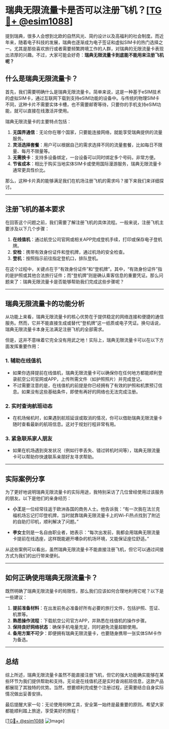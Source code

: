 # 瑞典无限流量卡是否可以注册飞机？[[TG💪+ @esim1088](https://t.me/s/esim1088)]

提到瑞典，很多人会想到北欧的自然风光、简约设计以及高福利的社会制度。而近年来，随着电子科技的发展，瑞典也逐渐成为电子签证和虚拟SIM卡的热门选择之一。尤其是那些喜欢旅行或者需要频繁跨境工作的人群，对瑞典的无限流量卡表现出浓厚的兴趣。不过，大家可能会好奇：**瑞典无限流量卡到底能不能用来注册飞机呢？**

## 什么是瑞典无限流量卡？

首先，我们需要明确什么是瑞典无限流量卡。简单来说，这是一种基于eSIM技术的虚拟SIM卡，通过互联网下载到支持eSIM功能的设备中。与传统的物理SIM卡不同，这种卡片不需要实体卡槽，也不需要邮寄等待，只要你的手机支持eSIM功能，就可以直接在线激活并使用。

瑞典无限流量卡的主要特点包括：

1. **无国界通信**：无论你在哪个国家，只要能连接网络，就能享受瑞典提供的流量服务。
2. **灵活选择套餐**：用户可以根据自己的需求选择不同的流量套餐，比如每日不限量、每月不限量等。
3. **无需换卡**：支持多设备绑定，一台设备可以同时绑定多个号码，非常方便。
4. **节省成本**：相比于购买当地实体SIM卡或使用国际漫游服务，瑞典无限流量卡通常更具性价比。

那么，这种卡片真的能够满足我们在机场注册飞机的需求吗？接下来我们来详细探讨。

---

## 注册飞机的基本要求

在回答这个问题之前，我们需要了解注册飞机的具体流程。一般来说，注册飞机主要涉及以下几个步骤：

1. **在线值机**：通过航空公司官网或相关APP完成登机手续，打印或保存电子登机牌。
2. **安检**：携带有效身份证件和登机牌，通过机场的安全检查。
3. **登机**：按照指示前往指定登机口，排队登机。

在这个过程中，关键点在于“有效身份证件”和“登机牌”。其中，“有效身份证件”指的是护照或其他合法旅行证件；而“登机牌”则是确认乘客信息的重要凭证。那么问题来了：瑞典无限流量卡是否能够帮助我们完成这些步骤呢？

---

## 瑞典无限流量卡的功能分析

从功能上来看，瑞典无限流量卡的核心优势在于提供稳定的网络连接和便捷的通信服务。然而，它并不能直接生成或替代“登机牌”这一纸质或电子凭证。换句话说，瑞典无限流量卡本身无法满足注册飞机的全部需求。

但是，这并不意味着它完全没有用武之地！实际上，瑞典无限流量卡可以在以下方面发挥重要作用：

### 1. **辅助在线值机**
   - 如果你选择提前在线值机，瑞典无限流量卡可以确保你在任何地方都能顺利登录航空公司官网或APP，上传所需文件（如护照照片）并完成登记。
   - 不过需要注意的是，在线值机的前提是你已经拥有了有效的护照和机票预订信息。如果没有这些基础条件，即使有再好的网络也无法完成注册。

### 2. **实时查询航班动态**
   - 在机场候机时，如果遇到航班延误或取消的情况，你可以借助瑞典无限流量卡随时查看最新的航班信息。这对于规划行程非常有用。

### 3. **紧急联系家人朋友**
   - 如果在机场遇到突发状况（例如行李丢失、错过转机时间等），瑞典无限流量卡可以帮助你快速联系亲朋好友寻求帮助。

---

## 实际案例分享

为了更好地说明瑞典无限流量卡的实际用途，我特别采访了几位曾经使用过该服务的朋友。以下是他们的亲身经历：

- **小王**是一位经常往返于欧洲各国的商务人士。他告诉我：“有一次我在法兰克福机场忘记打印登机牌，当时就靠瑞典无限流量卡上的Wi-Fi热点找到了附近的自助打印机，顺利解决了问题。”
  
- **李女士**则是一名自由职业者，她表示：“每次出发前，我都会用瑞典无限流量卡提前在线选座，这样既能避开嘈杂的机场环境，又能保证座位舒适。”

从这些案例可以看出，虽然瑞典无限流量卡不能直接注册飞机，但它可以通过间接方式为我们的出行带来便利。

---

## 如何正确使用瑞典无限流量卡？

既然明确了瑞典无限流量卡的局限性，那么我们应该如何合理地利用它呢？以下是一些建议：

1. **提前准备材料**：在出发前务必准备好所有必要的旅行文件，包括护照、签证、机票等。
2. **熟悉操作流程**：下载航空公司官方APP，并熟悉在线值机的操作步骤。
3. **保持良好网络状态**：确保手机电量充足，同时避免流量超额使用。
4. **备用方案不可少**：即便拥有瑞典无限流量卡，也要随身携带一张实体SIM卡作为备选。

---

## 总结

综上所述，瑞典无限流量卡虽然不能直接注册飞机，但它的强大功能确实能够在某些环节为我们提供帮助和支持。无论是在线值机还是实时查询航班信息，这款产品都展现了其独特的优势。当然，想要顺利完成整个注册过程，还需要结合自身实际情况做出妥善安排。

最后提醒大家一句：无论使用何种工具，安全第一始终是最重要的原则。希望大家都能顺利踏上旅途，享受美好的旅程！

[[TG💪+ @esim1088](https://t.me/s/esim1088) ![Image](https://i.postimg.cc/4NQfJmqS/Snipaste-2025-05-13-00-14-12.png)]